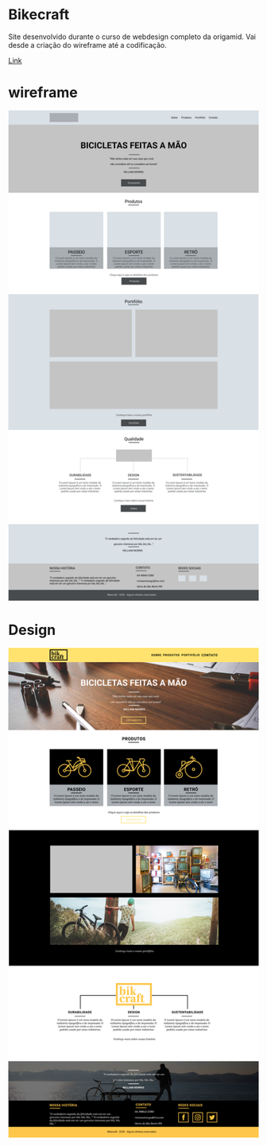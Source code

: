 # Bikecraft
Site desenvolvido durante o curso de webdesign completo da origamid. Vai desde a criação do wireframe até a codificação.

[Link](https://cranky-thompson-e4152b.netlify.app/index.html)
# wireframe
![Wireframe Home](img/fotos/home.png)
# Design
![Design Home](img/fotos/home%20(1).png)